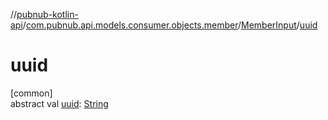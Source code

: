 //[pubnub-kotlin-api](../../../index.md)/[com.pubnub.api.models.consumer.objects.member](../index.md)/[MemberInput](index.md)/[uuid](uuid.md)

# uuid

[common]\
abstract val [uuid](uuid.md): [String](https://kotlinlang.org/api/latest/jvm/stdlib/kotlin/-string/index.html)
